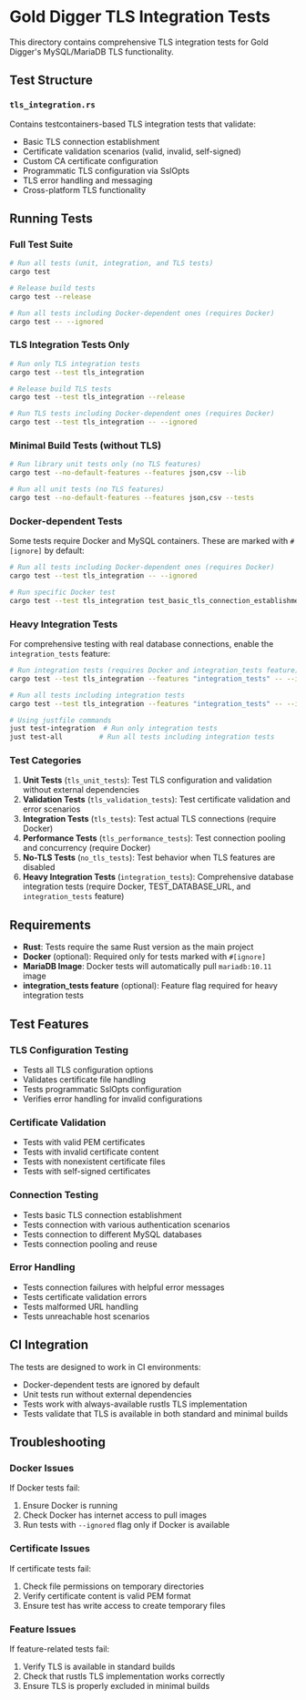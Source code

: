 # Gold Digger TLS Integration Tests

This directory contains comprehensive TLS integration tests for Gold Digger's MySQL/MariaDB TLS functionality.

## Test Structure

### `tls_integration.rs`

Contains testcontainers-based TLS integration tests that validate:

- Basic TLS connection establishment
- Certificate validation scenarios (valid, invalid, self-signed)
- Custom CA certificate configuration
- Programmatic TLS configuration via SslOpts
- TLS error handling and messaging
- Cross-platform TLS functionality

## Running Tests

### Full Test Suite

```bash
# Run all tests (unit, integration, and TLS tests)
cargo test

# Release build tests
cargo test --release

# Run all tests including Docker-dependent ones (requires Docker)
cargo test -- --ignored
```

### TLS Integration Tests Only

```bash
# Run only TLS integration tests
cargo test --test tls_integration

# Release build TLS tests
cargo test --test tls_integration --release

# Run TLS tests including Docker-dependent ones (requires Docker)
cargo test --test tls_integration -- --ignored
```

### Minimal Build Tests (without TLS)

```bash
# Run library unit tests only (no TLS features)
cargo test --no-default-features --features json,csv --lib

# Run all unit tests (no TLS features)
cargo test --no-default-features --features json,csv --tests
```

### Docker-dependent Tests

Some tests require Docker and MySQL containers. These are marked with `#[ignore]` by default:

```bash
# Run all tests including Docker-dependent ones (requires Docker)
cargo test --test tls_integration -- --ignored

# Run specific Docker test
cargo test --test tls_integration test_basic_tls_connection_establishment -- --ignored
```

### Heavy Integration Tests

For comprehensive testing with real database connections, enable the `integration_tests` feature:

```bash
# Run integration tests (requires Docker and integration_tests feature)
cargo test --test tls_integration --features "integration_tests" -- --ignored

# Run all tests including integration tests
cargo test --test tls_integration --features "integration_tests" -- --include-ignored

# Using justfile commands
just test-integration  # Run only integration tests
just test-all         # Run all tests including integration tests
```

### Test Categories

1. **Unit Tests** (`tls_unit_tests`): Test TLS configuration and validation without external
   dependencies
2. **Validation Tests** (`tls_validation_tests`): Test certificate validation and error scenarios
3. **Integration Tests** (`tls_tests`): Test actual TLS connections (require Docker)
4. **Performance Tests** (`tls_performance_tests`): Test connection pooling and concurrency (require
   Docker)
5. **No-TLS Tests** (`no_tls_tests`): Test behavior when TLS features are disabled
6. **Heavy Integration Tests** (`integration_tests`): Comprehensive database integration tests (require Docker, TEST_DATABASE_URL, and `integration_tests` feature)

## Requirements

- **Rust**: Tests require the same Rust version as the main project
- **Docker** (optional): Required only for tests marked with `#[ignore]`
- **MariaDB Image**: Docker tests will automatically pull `mariadb:10.11` image
- **integration_tests feature** (optional): Feature flag required for heavy integration tests

## Test Features

### TLS Configuration Testing

- Tests all TLS configuration options
- Validates certificate file handling
- Tests programmatic SslOpts configuration
- Verifies error handling for invalid configurations

### Certificate Validation

- Tests with valid PEM certificates
- Tests with invalid certificate content
- Tests with nonexistent certificate files
- Tests with self-signed certificates

### Connection Testing

- Tests basic TLS connection establishment
- Tests connection with various authentication scenarios
- Tests connection to different MySQL databases
- Tests connection pooling and reuse

### Error Handling

- Tests connection failures with helpful error messages
- Tests certificate validation errors
- Tests malformed URL handling
- Tests unreachable host scenarios

## CI Integration

The tests are designed to work in CI environments:

- Docker-dependent tests are ignored by default
- Unit tests run without external dependencies
- Tests work with always-available rustls TLS implementation
- Tests validate that TLS is available in both standard and minimal builds

## Troubleshooting

### Docker Issues

If Docker tests fail:

1. Ensure Docker is running
2. Check Docker has internet access to pull images
3. Run tests with `--ignored` flag only if Docker is available

### Certificate Issues

If certificate tests fail:

1. Check file permissions on temporary directories
2. Verify certificate content is valid PEM format
3. Ensure test has write access to create temporary files

### Feature Issues

If feature-related tests fail:

1. Verify TLS is available in standard builds
2. Check that rustls TLS implementation works correctly
3. Ensure TLS is properly excluded in minimal builds
